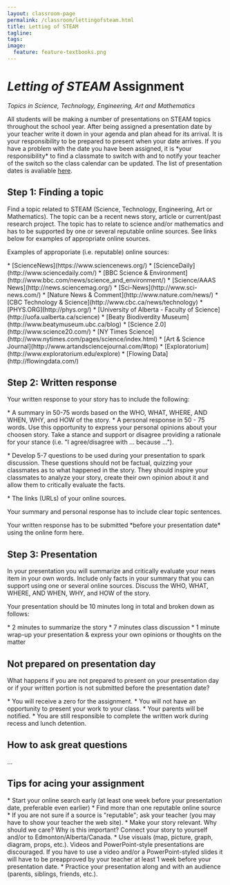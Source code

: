 ```yaml
---
layout: classroom-page
permalink: /classroom/lettingofsteam.html
title: Letting of STEAM
tagline:
tags:
image:
  feature: feature-textbooks.png
---
```


<h1><em>Letting of STEAM</em> Assignment</h1>
<p><em>Topics in Science, Technology, Engineering, Art and Mathematics</em></p>

<p>All students will be making a number of presentations on STEAM topics throughout the school year. After being assigned a presentation date by your teacher write it down in your agenda and plan ahead for its arrival. It is your responsibility to be prepared to present when your date arrives. If you have a problem with the date you have been assigned, it is *your responsibility* to find a classmate to switch with and to notify your teacher of the switch so the class calendar can be updated. The list of presentation dates is avaliable <a href="#">here</a>.</p>

<h2>Step 1: Finding a topic</h2>
<p>Find a topic related to STEAM (Science, Technology, Engineering, Art or Mathematics). The topic can be a recent news story, article or current/past research project. The topic has to relate to science and/or mathematics and has to be supported by one or several reputable online sources. See links below for examples of appropriate online sources.</p>
	
<p>Examples of approporiate (i.e. reputable) online sources:</p>
* [ScienceNews](https://www.sciencenews.org/)
* [ScienceDaily](http://www.sciencedaily.com/)
* [BBC Science & Environment](http://www.bbc.com/news/science_and_environment/)
* [Science/AAAS News](http://news.sciencemag.org/)
* [Sci-News](http://www.sci-news.com/)
* [Nature News & Comment](http://www.nature.com/news/)
* [CBC Technology & Science](http://www.cbc.ca/news/technology)
* [PHYS.ORG](http://phys.org/)
* [University of Alberta - Faculty of Science](http://uofa.ualberta.ca/science)
* [Beaty Biodiverdity Museum](http://www.beatymuseum.ubc.ca/blog)
* [Science 2.0](http://www.science20.com/)
* [NY Times Science](http://www.nytimes.com/pages/science/index.html)
* [Art & Science Journal](http://www.artandsciencejournal.com/#top)
* [Exploratorium](http://www.exploratorium.edu/explore)
* [Flowing Data](http://flowingdata.com/)
	
<h2>Step 2: Written response</h2>
<p>Your written response to your story has to include the following:</p>
* A summary in 50-75 words based on the WHO, WHAT, WHERE, AND WHEN, WHY, and HOW of the story.
* A personal response in 50 - 75 words. Use this opportunity to express your personal opinions about your choosen story. Take a stance and support or disagree providing a rationale for your stance (i.e. "I agree/disagree with ... because ...").</p>
* Develop 5-7 questions to be used during your presentation to spark discussion. These questions should not be factual, quizzing your classmates as to what happened in the story. They should inspire your classmates to analyze your story, create their own opinion about it and allow them to critically evaluate the facts.</p>
* The links (URLs) of your online sources.

<p>Your summary and personal response has to include clear topic sentences.</p>
	
<p>Your written response has to be submitted *before your presentation date* using the online form here.</p>

<h2>Step 3: Presentation</h2>
<p>In your presentation you will summarize and critically evaluate your news item in your own words. Include only facts in your summary that you can support using one or several online sources. Discuss the WHO, WHAT, WHERE, AND WHEN, WHY, and HOW of the story.</p>

<p>Your presentation should be 10 minutes long in total and broken down as follows:</p>
* 2 minutes to summarize the story
* 7 minutes class discussion
* 1 minute wrap-up your presentation & express your own opinions or thoughts on the matter

<h2>Not prepared on presentation day</h2>
<p>What happens if you are not prepared to present on your presentation day or if your written portion is not submitted before the presentation date?</p>
* You will receive a zero for the assignment.
* You will not have an opportunity to present your work to your class.
* Your parents will be notified.
* You are still responsible to complete the written work during recess and lunch detention. 

<h2>How to ask great questions</h2>
...

<h2>Tips for acing your assignment</h2>
* Start your online search early (at least one week before your presentation date, preferable even earlier)
* Find more than one reputable online source 
* If you are not sure if a source is "reputable"; ask your teacher (you may have to show your teacher the web site).
* Make your story relevant. Why should we care? Why is this important? Connect your story to yourself and/or to Edmonton/Alberta/Canada.
* Use visuals (map, picture, graph, diagram, props, etc.). Videos and PowerPoint-style presentations are discouraged. If you have to use a video and/or a PowerPoint-styled slides it will have to be preapproved by your teacher at least 1 week before your presentation date.
* Practice your presentation along and with an audience (parents, siblings, friends, etc.).

